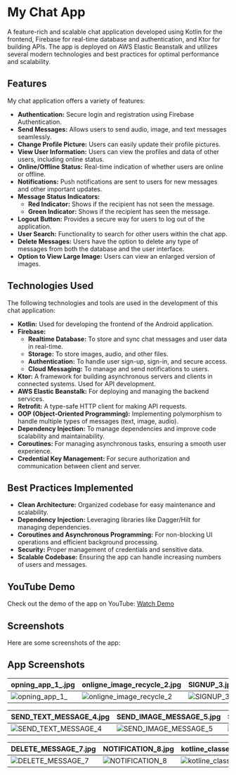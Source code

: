 # My Chat App

A feature-rich and scalable chat application developed using Kotlin for the frontend, Firebase for real-time database and authentication, and Ktor for building APIs. The app is deployed on AWS Elastic Beanstalk and utilizes several modern technologies and best practices for optimal performance and scalability.

## Features

My chat application offers a variety of features:

- **Authentication:** Secure login and registration using Firebase Authentication.
- **Send Messages:** Allows users to send audio, image, and text messages seamlessly.
- **Change Profile Picture:** Users can easily update their profile pictures.
- **View User Information:** Users can view the profiles and data of other users, including online status.
- **Online/Offline Status:** Real-time indication of whether users are online or offline.
- **Notifications:** Push notifications are sent to users for new messages and other important updates.
- **Message Status Indicators:**
  - **Red Indicator:** Shows if the recipient has not seen the message.
  - **Green Indicator:** Shows if the recipient has seen the message.
- **Logout Button:** Provides a secure way for users to log out of the application.
- **User Search:** Functionality to search for other users within the chat app.
- **Delete Messages:** Users have the option to delete any type of messages from both the database and the user interface.
- **Option to View Large Image:** Users can view an enlarged version of images.

## Technologies Used

The following technologies and tools are used in the development of this chat application:

- **Kotlin:** Used for developing the frontend of the Android application.
- **Firebase:**
  - **Realtime Database:** To store and sync chat messages and user data in real-time.
  - **Storage:** To store images, audio, and other files.
  - **Authentication:** To handle user sign-up, sign-in, and secure access.
  - **Cloud Messaging:** To manage and send notifications to users.
- **Ktor:** A framework for building asynchronous servers and clients in connected systems. Used for API development.
- **AWS Elastic Beanstalk:** For deploying and managing the backend services.
- **Retrofit:** A type-safe HTTP client for making API requests.
- **OOP (Object-Oriented Programming):** Implementing polymorphism to handle multiple types of messages (text, image, audio).
- **Dependency Injection:** To manage dependencies and improve code scalability and maintainability.
- **Coroutines:** For managing asynchronous tasks, ensuring a smooth user experience.
- **Credential Key Management:** For secure authorization and communication between client and server.

## Best Practices Implemented

- **Clean Architecture:** Organized codebase for easy maintenance and scalability.
- **Dependency Injection:** Leveraging libraries like Dagger/Hilt for managing dependencies.
- **Coroutines and Asynchronous Programming:** For non-blocking UI operations and efficient background processing.
- **Security:** Proper management of credentials and sensitive data.
- **Scalable Codebase:** Ensuring the app can handle increasing numbers of users and messages.

## YouTube Demo

Check out the demo of the app on YouTube: [Watch Demo](https://youtu.be/llaznWZZKGc)

## Screenshots

Here are some screenshots of the app:
## App Screenshots

| opning_app_1_.jpg | onligne_image_recycle_2.jpg | SIGNUP_3.jpg |
|-------------------|-----------------------------|--------------|
| ![opning_app_1_](images/opning_app_1_.jpg) | ![onligne_image_recycle_2](images/onligne_image_recycle_2.jpg) | ![SIGNUP_3](images/SIGNUP_3.jpg) |

| SEND_TEXT_MESSAGE_4.jpg | SEND_IMAGE_MESSAGE_5.jpg | SEND_AUDIO_MESSAGE_6.jpg |
|-------------------------|--------------------------|--------------------------|
| ![SEND_TEXT_MESSAGE_4](images/SEND_TEXT_MESSAGE_4.jpg) | ![SEND_IMAGE_MESSAGE_5](images/SEND_IMAGE_MESSAGE_5.jpg) | ![SEND_AUDIO_MESSAGE_6](images/SEND_AUDIO_MESSAGE_6.jpg) |

| DELETE_MESSAGE_7.jpg | NOTIFICATION_8.jpg | kotline_classes_structure_chat_9.png |
|----------------------|---------------------|-------------------------------------|
| ![DELETE_MESSAGE_7](images/DELETE_MESSAGE_7.jpg) | ![NOTIFICATION_8](images/NOTIFICATION_8.jpg) | ![kotline_classes_structure_chat_9](images/kotline_classes_structure_chat_9.png) |
